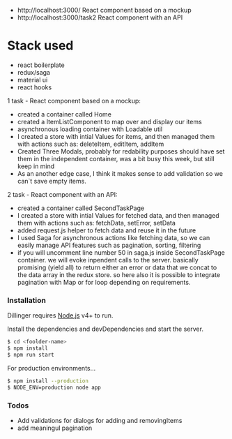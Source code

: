 

  -  http://localhost:3000/  React component based on a mockup
  -   http://localhost:3000/task2  React component with an API
 

# Stack used 
  - react boilerplate
  - redux/saga
  - material ui
  - react hooks


1 task - React component based on a mockup:
  - created a container called Home
  - created a ItemListComponent to map over and display our items
  - asynchronous loading container with Loadable util
  - I created a store with intial Values for items, and then managed them with actions such as: deleteItem, editItem, addItem
  - Created Three Modals, probably for redability purposes should have set them in the independent container, was a bit busy this week, but still keep in mind
  - As an another edge case, I think it makes sense to add validation so we can`t save empty items.
 
2 task - React component with an API:
  - created a container called SecondTaskPage
  - I created a store with intial Values for fetched data, and then managed them with actions such as: fetchData, setError, setData
  - added request.js helper to fetch data and reuse it in the future
  - I used Saga for asynchronous actions like fetching data, so we can easily manage API features such as pagination, sorting, filtering
  - if you will uncomment line number 50 in saga.js inside SecondTaskPage container. we will evoke inpendent calls to the server. basically promising (yield all) to return either an error or data that we concat to the data array in the redux store. so here also it is possible to integrate pagination with Map or for loop depending on requirements.
### Installation

Dillinger requires [Node.js](https://nodejs.org/) v4+ to run.

Install the dependencies and devDependencies and start the server.

```sh
$ cd <foolder-name>
$ npm install
$ npm run start
```

For production environments...

```sh
$ npm install --production
$ NODE_ENV=production node app
```
### Todos

 - Add validations for dialogs for adding and removingItems
 - add meaningul pagination
